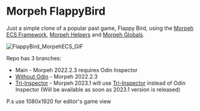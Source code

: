 # Morpeh FlappyBird

Just a simple clone of a popular past game, Flappy Bird, using the [Morpeh ECS Framework](https://github.com/scellecs/morpeh), [Morpeh Helpers](https://github.com/SH42913/morpeh.helpers) and [Morpeh Globals](https://github.com/scellecs/morpeh.globals).

![FlappyBird_MorpehECS_GIF](https://github.com/R1nge/MorpehECS_FlappyBird/assets/59400159/a51bdc0b-eb7f-4641-acf8-b6313057cffa)

Repo has 3 branches:
- Main - Morpeh 2022.2.3 requires Odin Inspector
- [Without Odin](https://github.com/R1nge/MorpehECS_FlappyBird/tree/without_odin) - Morpeh 2022.2.3
- [Tri-Inspector](https://github.com/R1nge/MorpehECS_FlappyBird/tree/with_triInspector) - Morpeh 2023.1 will use [Tri-Inspector](https://github.com/codewriter-packages/Tri-Inspector) instead of Odin Inspector (Will be available as soon as 2023.1 version is released)

P.s use 1080x1920 for editor's game view
